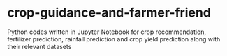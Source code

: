# crop-guidance-and-farmer-friend
Python codes written in Jupyter Notebook for crop recommendation, fertilizer prediction, rainfall prediction and crop yield prediction along with their relevant datasets
